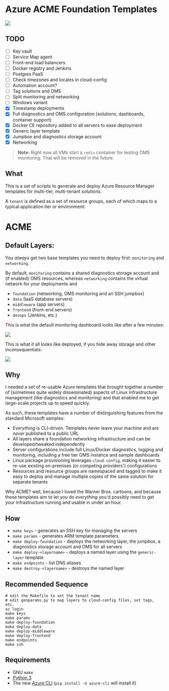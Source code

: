 # Azure ACME Foundation Templates

<a href="//en.wikipedia.org/wiki/File:Box_of_%22ACME_EXPLOSIVE_TENNIS_BALLS%22_(screencap).jpg" title="Fair use of copyrighted material in the context of Acme Corporation">
<img src="https://upload.wikimedia.org/wikipedia/en/8/84/Box_of_%22ACME_EXPLOSIVE_TENNIS_BALLS%22_%28screencap%29.jpg"></a>

## TODO

* [ ] Key vault
* [ ] Service Map agent
* [ ] Front-end load balancers
* [ ] Docker registry and Jenkins
* [ ] Postgres PaaS
* [ ] Check timezones and locales in cloud-config
* [ ] Automation account?
* [ ] Tag solutions and OMS
* [ ] Split monitoring and networking
* [ ] Windows variant
* [x] Timestamp deployments
* [x] Full diagnostics and OMS configuration (solutions, dashboards, container support)
* [x] Docker CE repository added to all servers to ease deployment
* [x] Generic layer template
* [x] Jumpbox and diagnostics storage account
* [x] Networking

> **Note:** Right now all VMs start a `redis` container for testing OMS monitoring. That will be removed in the future.

## What

This is a set of scripts to generate and deploy Azure Resource Manager templates for multi-tier, multi-tenant solutions.

A `tenant` is defined as a set of resource groups, each of which maps to a typical application tier or environment:

# ACME

## Default Layers:

You _always_ get two base templates you need to deploy first: `monitoring` and `networking`.

By default, `monitoring` contains a shared diagnostics storage account and (if enabled) OMS resources, whereas `networking` contains the virtual network for your deployments and 

* `foundation` (networking, OMS monitoring and an SSH jumpbox)
* `data` (IaaS database servers)
* `middleware` (app servers)
* `frontend` (front-end servers)
* `devops` (Jenkins, etc.)

This is what the default monitoring dashboard looks like after a few minutes:

<img src="https://raw.githubusercontent.com/rcarmo/azure-acme-foundation/master/images/oms.png" style="max-width: 100%; height: auto;">

This is what it all looks like deployed, if you hide away storage and other inconsequentials:

<img src="https://raw.githubusercontent.com/rcarmo/azure-acme-foundation/master/images/overview.png" style="max-width: 100%; height: auto;">

## Why

I needed a set of re-usable Azure templates that brought together a number of (sometimes quite widely disseminated) aspects of Linux infrastructure management (like diagnostics and monitoring) and that enabled me to get large-scale projects up to speed quickly.

As such, these templates have a number of distinguishing features from the standard Microsoft samples:

* _Everything_ is CLI-driven. Templates never leave your machine and are _never_ published to a public URL
* All layers share a foundation networking infrastructure and can be developed/tweaked independently
* Server configurations include full Linux/Docker diagnostics, logging and monitoring, including a free tier OMS instance and sample dashboards
* Linux package provisioning leverages `cloud-config`, making it easier to re-use existing on-premises (or competing providers') configurations
* Resources and resource groups are namespaced and tagged to make it easy to deploy and manage multiple copies of the same solution for separate tenants

Why ACME? well, because I loved the Warner Bros. cartoons, and because these templates aim to let you do _everything_ you'd possibly need to get your infrastructure running and usable in under an hour.

## How

* `make keys` - generates an SSH key for managing the servers
* `make params` - generates ARM template parameters
* `make deploy-foundation` - deploys the networking layer, the jumpbox, a diagnostics storage account and OMS for all servers
* `make deploy-<layername>` - deploys a named layer using the `generic-layer` template
* `make endpoints` - list DNS aliases
* `make destroy-<layername>` - destroys the named layer

## Recommended Sequence

    # edit the Makefile to set the tenant name
    # edit genparams.py to map layers to cloud-config files, set tags, etc.
    az login
    make keys
    make params
    make deploy-foundation
    make deploy-data
    make deploy-middleware
    make deploy-frontend
    make endpoints
    make ssh

## Requirements

* GNU `make`
* [Python 3][p]
* The new [Azure CLI](https://github.com/Azure/azure-cli) (`pip install -U azure-cli` will install it)

[d]: http://docker.com
[p]: http://python.org
